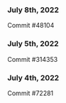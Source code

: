 ### July 8th, 2022

Commit #48104

### July 5th, 2022

Commit #314353


### July 4th, 2022

Commit #72281
